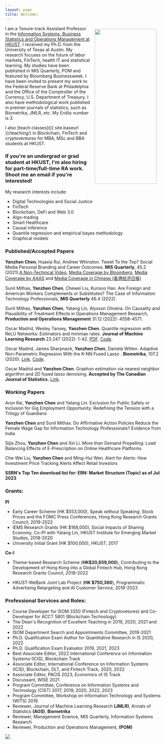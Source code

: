 ```yaml
---
layout: page
title: Welcome!
---
```


<img src="{{ site.baseurl }}/img/yanzhenchen.jpg" width="200" height="500" ALIGN="right" style="margin:10px 15px"/>



I am  a Tenure-track Assistant Professor in the [Information Systems, Business Statistics and Operations Management at HKUST](https://isom.hkust.edu.hk/). I received my Ph.D. from the University of Texas at Austin. My research focuses on the future of labor markets, FinTech, health IT and statistical learning. My studies have been published in MIS Quarterly, POM and featured by Bloomberg Businessweek. I have been invited to present my work to the Federal Reserve Bank at Philadelphia and the Office of the Comptroller of the Currency, U.S. Department of Treasury. I also have methodological work published in premier journals of statistics, such as Biometrika, JMLR, etc. My Erdős number is 3.


I also [teach classes]({{ site.baseurl }}/teaching/) in Blockchain, FinTech and cryptoventures for MBA, MSc and BBA students at HKUST.

### If you're an undergrad or grad student at HKUST, I'm also hiring for part-time/full-time RA work. Shoot me an email if you're interested!

My  research interests  include:
- Digital Technologies and Social Justice
- FinTech 
- Blockchain, DeFi and Web 3.0
- Algo-trading
- Smart Healthcare
- Causal inference
- Quantile regression and empirical bayes methodology
- Graphical models




### Published/Accepted Papers

**Yanzhen Chen**, Huaxia Rui, Andrew Whinston. Tweet To the Top? Social Media Personal Branding and Career Outcomes.  **MIS Quarterly**, 45.2 (2021).[A Non-Technical Video](https://www.youtube.com/watch?v=xvpmZypbJ7w), [Media Coverage by Bloomberg](https://www.bloomberg.com/news/articles/2021-02-25/branding-yourself-on-twitter-works-it-did-in-2012-anyway#xj4y7vzkg), [Media Coverage by AAAS](https://www.eurekalert.org/news-releases/960251) and [Media Coverage in Chinese (香港经济日报)](https://paper.hket.com/article/3400983/%E7%A4%BE%E5%AA%92%E5%BB%BA%E5%80%8B%E4%BA%BA%E5%93%81%E7%89%8C%20%E6%94%80%E5%B0%B1%E6%A5%AD%E9%9A%8E%E6%A2%AF%E9%A0%82%E5%B3%B0?mtc=h0003)

Sunil Mithas, **Yanzhen Chen**, Chewei Liu, Kunsoo Han. Are Foreign and American Workers Complements or Substitutes? The Case of Information Technology Professionals, **MIS Quarterly** 46.4 (2022).

Sunil Mithas, **Yanzhen Chen**, Yatang Lin, Alysson Oliveira. On Causality and Plausibility of Treatment Effects in Operations Management Research, **Production and Operations Management** 31.12 (2022): 4558-4571.
 
Oscar Madrid, Wesley Tansey, **Yanzhen Chen**.  Quantile regression with ReLU Networks: Estimators and minimax rates. **Journal of Machine Learning Research** 23.247 (2022): 1-42. [PDF](https://arxiv.org/pdf/2010.08236.pdf).  [Code](https://github.com/tansey/quantile-regression).

Oscar Madrid,  James Sharpnack, **Yanzhen Chen**, Daniela  Witten.  Adaptive Non-Parametric Regression With the K-NN Fused Lasso
. **Biometrika**, 107.2 (2020). [Link](https://academic.oup.com/biomet/article-abstract/107/2/293/5717457). [Code](https://github.com/stevenysw/qt_knnfl).

Oscar Madrid and **Yanzhen Chen**.  Graphon estimation via nearest neighbor algorithm and 2D fused lasso denoising. **Accepted by The Canadian Journal of Statistics.**  [Link](https://arxiv.org/pdf/1805.07042.pdf).

### Working Papers

Arun Rai, **Yanzhen Chen** and Yatang Lin. Exclusion for Public Safety or Inclusion for Gig Employment Opportunity:  Redefining the Tension with a Trilogy of Guardians

**Yanzhen Chen** and Sunil Mithas. Do Affirmative Action Policies Reduce the Female Wage Gap for Information Technology Professionals? Evidence from India

Sijia Zhou, **Yanzhen Chen** and Xin Li. More than Demand Propelling: Load Balancing Effects of E-Prescription on Online Healthcare Platforms

Che-Wei Liu, **Yanzhen Chen** and Ming-Hui Wen. Alert for Alerts: How Investment Price Tracking Alerts Affect Retail Investors

**SSRN's Top Ten download list for: ERN: Market Structure (Topic) as of Jul 2023**

### Grants:
**PI** 

+ Early Career Scheme (HK $553,000), Speak without Speaking: Stock Prices and the FOMC Press Conferences, Hong Kong Research Grants Council, 2019-2022
+ IEMS Research Grants (HK $168,000), Social Impacts of Sharing Economy, Co-PI with Yatang Lin, HKUST Institute for Emerging Market Studies, 2018-2020
+ University Initial Grant (HK $100,000), HKUST, 2017

**Co-I**

+ Theme-based Research Scheme (**HK$20,659,000**), Contributing to the Development of Hong Kong into a Global Fintech Hub, Hong Kong Research Grants Council, 2018-2022

+ HKUST-WeBank Joint Lab Project (**HK $750,360**), Programmatic Advertising Retargeting and AI Customer Service, 2019-2023


### Professional Services and Roles:

+ Course Developer for ISOM 3350 (Fintech and Cryptovetures) and Co-Developer for ACCT 5801 (Blockchain Technology)
+ The Dean's Recognition of Excellent Teaching in 2019, 2020, 2021 and 2022
+ ISOM Department Search and Appointments Committee, 2019-2021
+ Ph.D. Qualification Exam Author for Quantitative Research in IS 2020, 2022
+ Ph.D. Qualification Exam Evaluator 2019, 2021, 2023
+ Best Associate Editor, 2022 International Conference on Information Systems (ICIS), Blockchain Track
+ Associate Editor, International Conference on Information Systems (ICIS), Blockchain, DLT, and Fintech Track,  2020, 2022 
+ Associate Editor, PACIS 2023, Economics of IS Track 
+ Discussant, WISE 2021 
+ Program Committee, Conference on Information Systems and Technology (CIST) 2017, 2019, 2020, 2022, 2023 
+ Program Committee, Workshop on Information Technology and Systems (WITS) 2019 
+ Reviewer, Journal of Machine Learning Research **(JMLR)**, Annals of Statistics **(AOS)**, **Biometrika**  
+ Reviewer, Management Science, MIS Quarterly,  Information Systems Research 
+ Reviewer, Production and Operations Management, **(POM)** 

<a href="https://clustrmaps.com/site/1bpy1"  title="Visit tracker"><img src="//www.clustrmaps.com/map_v2.png?d=GqAkpiNYTOrL7fSu0ObUhuK1KMv5TJFr-jQhyTz6Vvw&cl=ffffff" /></a>
